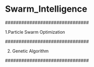 # Swarm_Intelligence
###############################

  1.Particle Swarm Optimization
  
###############################
  
  2. Genetic Algorithm 

###############################
